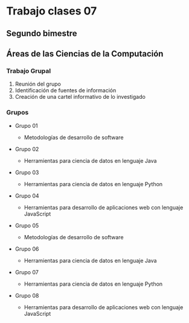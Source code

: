 # Trabajo clases 07
## Segundo bimestre

## Áreas de las Ciencias de la Computación

### Trabajo Grupal

1. Reunión del grupo
2. Identificación de fuentes de información
3. Creación de una cartel informativo de lo investigado

### Grupos

* Grupo 01
	- Metodologías de desarrollo de software

* Grupo 02
	- Herramientas para ciencia de datos en lenguaje Java

* Grupo 03
	- Herramientas para ciencia de datos en lenguaje Python

* Grupo 04
 	- Herramientas para desarrollo de aplicaciones web con lenguaje JavaScript

* Grupo 05
	- Metodologías de desarrollo de software

* Grupo 06
	- Herramientas para ciencia de datos en lenguaje Java

* Grupo 07
	- Herramientas para ciencia de datos en lenguaje Python

* Grupo 08
	 - Herramientas para desarrollo de aplicaciones web con lenguaje JavaScript
